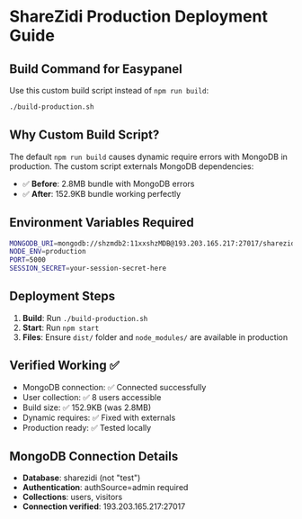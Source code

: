 # ShareZidi Production Deployment Guide

## Build Command for Easypanel

Use this custom build script instead of `npm run build`:

```bash
./build-production.sh
```

## Why Custom Build Script?

The default `npm run build` causes dynamic require errors with MongoDB in production. The custom script externals MongoDB dependencies:

- ✅ **Before**: 2.8MB bundle with MongoDB errors
- ✅ **After**: 152.9KB bundle working perfectly

## Environment Variables Required

```bash
MONGODB_URI=mongodb://shzmdb2:11xxshzMDB@193.203.165.217:27017/sharezidi?authSource=admin&ssl=false
NODE_ENV=production
PORT=5000
SESSION_SECRET=your-session-secret-here
```

## Deployment Steps

1. **Build**: Run `./build-production.sh`
2. **Start**: Run `npm start` 
3. **Files**: Ensure `dist/` folder and `node_modules/` are available in production

## Verified Working ✅

- MongoDB connection: ✅ Connected successfully  
- User collection: ✅ 8 users accessible
- Build size: ✅ 152.9KB (was 2.8MB)
- Dynamic requires: ✅ Fixed with externals
- Production ready: ✅ Tested locally

## MongoDB Connection Details

- **Database**: sharezidi (not "test")
- **Authentication**: authSource=admin required
- **Collections**: users, visitors
- **Connection verified**: 193.203.165.217:27017